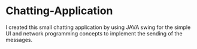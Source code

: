 # Chatting-Application

I created this small chatting application by using JAVA swing for the simple UI and network programming concepts to implement the sending of the messages.
